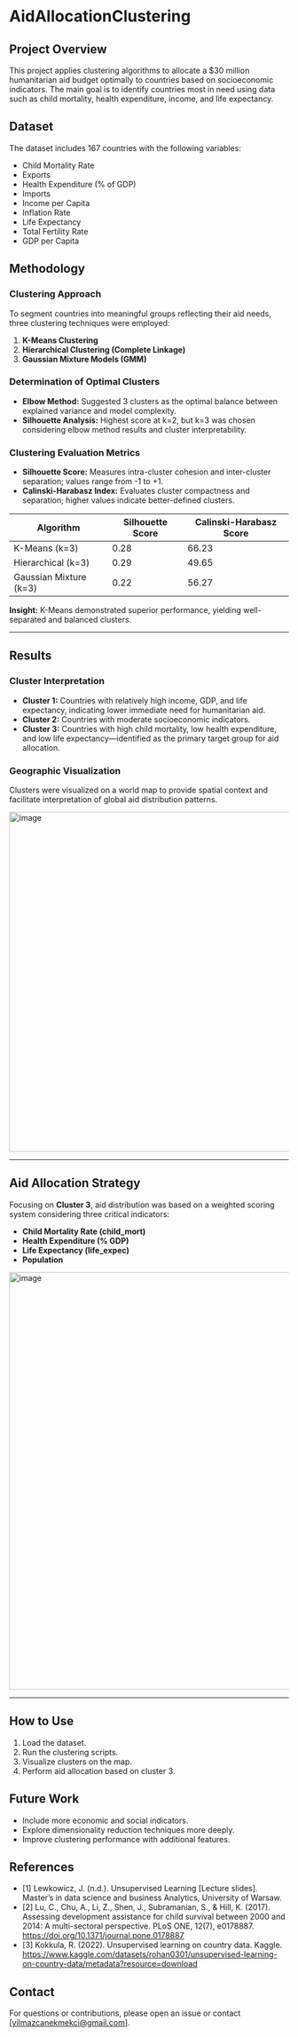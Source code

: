 # AidAllocationClustering

## Project Overview
This project applies clustering algorithms to allocate a $30 million humanitarian aid budget optimally to countries based on socioeconomic indicators. The main goal is to identify countries most in need using data such as child mortality, health expenditure, income, and life expectancy.

## Dataset
The dataset includes 167 countries with the following variables:
- Child Mortality Rate
- Exports
- Health Expenditure (% of GDP)
- Imports
- Income per Capita
- Inflation Rate
- Life Expectancy
- Total Fertility Rate
- GDP per Capita

## Methodology

### Clustering Approach

To segment countries into meaningful groups reflecting their aid needs, three clustering techniques were employed:

1. **K-Means Clustering**
2. **Hierarchical Clustering (Complete Linkage)**
3. **Gaussian Mixture Models (GMM)**

### Determination of Optimal Clusters

- **Elbow Method:** Suggested 3 clusters as the optimal balance between explained variance and model complexity.
- **Silhouette Analysis:** Highest score at k=2, but k=3 was chosen considering elbow method results and cluster interpretability.

### Clustering Evaluation Metrics

- **Silhouette Score:** Measures intra-cluster cohesion and inter-cluster separation; values range from -1 to +1.
- **Calinski-Harabasz Index:** Evaluates cluster compactness and separation; higher values indicate better-defined clusters.

| Algorithm           | Silhouette Score | Calinski-Harabasz Score |
|---------------------|------------------|-------------------------|
| K-Means (k=3)       | 0.28             | 66.23                   |
| Hierarchical (k=3)  | 0.29             | 49.65                   |
| Gaussian Mixture (k=3) | 0.22          | 56.27                   |

**Insight:** K-Means demonstrated superior performance, yielding well-separated and balanced clusters.

---

## Results

### Cluster Interpretation

- **Cluster 1:** Countries with relatively high income, GDP, and life expectancy, indicating lower immediate need for humanitarian aid.
- **Cluster 2:** Countries with moderate socioeconomic indicators.
- **Cluster 3:** Countries with high child mortality, low health expenditure, and low life expectancy—identified as the primary target group for aid allocation.

### Geographic Visualization

Clusters were visualized on a world map to provide spatial context and facilitate interpretation of global aid distribution patterns.

<img width="896" height="612" alt="image" src="https://github.com/user-attachments/assets/ea6d3070-f7c6-4d9a-8f35-c99de59cbd62" />

---

## Aid Allocation Strategy

Focusing on **Cluster 3**, aid distribution was based on a weighted scoring system considering three critical indicators:

- **Child Mortality Rate (child_mort)**
- **Health Expenditure (% GDP)**
- **Life Expectancy (life_expec)**
- **Population**

<img width="778" height="752" alt="image" src="https://github.com/user-attachments/assets/e6afa77a-f57f-4c71-ac2a-0b64b3ef8ee6" />

---

## How to Use
1. Load the dataset.
2. Run the clustering scripts.
3. Visualize clusters on the map.
4. Perform aid allocation based on cluster 3.

## Future Work
- Include more economic and social indicators.
- Explore dimensionality reduction techniques more deeply.
- Improve clustering performance with additional features.

## References
- [1] Lewkowicz, J. (n.d.). Unsupervised Learning [Lecture slides]. Master’s in data science and business Analytics, University of Warsaw. 
- [2] Lu, C., Chu, A., Li, Z., Shen, J., Subramanian, S., & Hill, K. (2017). Assessing development assistance for child survival between 2000 and 2014: A multi-sectoral perspective. PLoS ONE, 12(7), e0178887. https://doi.org/10.1371/journal.pone.0178887
- [3] Kokkula, R. (2022). Unsupervised learning on country data. Kaggle. https://www.kaggle.com/datasets/rohan0301/unsupervised-learning-on-country-data/metadata?resource=download


## Contact
For questions or contributions, please open an issue or contact [yilmazcanekmekci@gmail.com].

